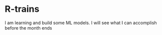 # R-trains
I am learning and build some ML models. I will see what I can accomplish before the month ends 
